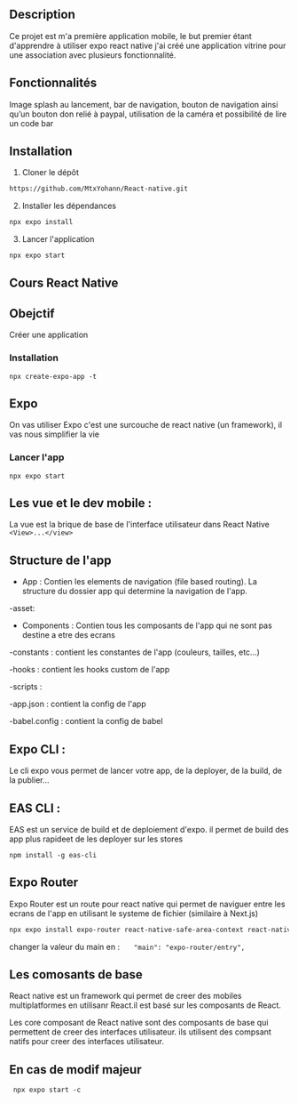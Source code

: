 ## Description 
Ce projet est m'a première application mobile, le but premier étant d'apprendre à utiliser expo react native j'ai créé une application vitrine pour une association 
avec plusieurs fonctionnalité.

## Fonctionnalités

Image splash au lancement, bar de navigation, bouton de navigation ainsi qu’un bouton don relié à paypal, utilisation de la caméra et possibilité de lire un code bar


## Installation

1. Cloner le dépôt

```bash
https://github.com/MtxYohann/React-native.git
```

2. Installer les dépendances

```bash
npx expo install
```

3. Lancer l'application

```bash
npx expo start
```

## Cours React Native

## Obejctif

Créer une application

### Installation

```npx create-expo-app -t```
## Expo
On vas utiliser Expo c'est une surcouche de react native (un framework), 
il vas nous simplifier la vie

### Lancer l'app

```
npx expo start
```

## Les vue et le dev mobile :

La vue est la brique de base de l'interface utilisateur dans React Native
```<View>...</view>```

## Structure de l'app

- App : Contien les elements de navigation (file based routing). La structure du dossier app qui determine la navigation de l'app.

-asset:

- Components : Contien tous les composants de l'app qui ne sont pas destine a etre des ecrans

-constants : contient les constantes de l'app (couleurs, tailles, etc...)

-hooks : contient les hooks custom de l'app

-scripts :

-app.json : contient la config de l'app

-babel.config : contient la config de babel

## Expo CLI :

Le cli expo vous permet de lancer votre app, de la deployer, de la build, de la publier...

## EAS CLI :

EAS est un service de build et de deploiement d'expo. il permet de build des app plus rapideet de les deployer sur les stores
```
npm install -g eas-cli
```

## Expo Router

Expo Router est un route pour react native qui permet de naviguer entre les ecrans de l'app en utilisant le systeme de fichier (similaire à Next.js)

```sh
npx expo install expo-router react-native-safe-area-context react-native-screens expo-linking expo-constants expo-status-bar
```

changer la valeur du main en :
```   "main": "expo-router/entry",```

## Les comosants de base 

React native est un framework qui permet de creer des mobiles multiplatformes en utilisanr React.il est basé sur les composants de React.

Les core composant de React native sont des composants de base qui permettent de creer des interfaces utilisateur. ils utilisent des compsant natifs pour creer des interfaces utilisateur.

## En cas de modif majeur

``` npx expo start -c```